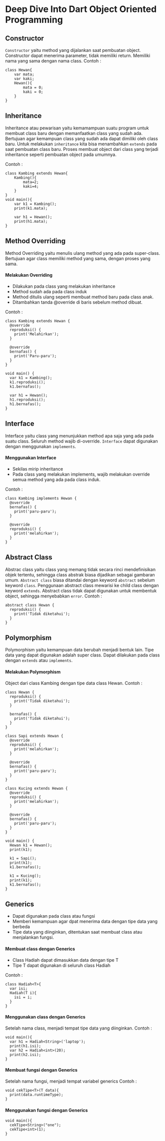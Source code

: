 # Deep Dive Into Dart Object Oriented Programming

## Constructor
`Constructor` yaitu method yang dijalankan saat pembuatan object. Constructor dapat menerima parameter, tidak memiliki return. Memiliki nama yang sama dengan nama class.
Contoh :
```
class Hewan{
    var mata;
    var kaki;
    Hewan(){
        mata = 0;
        kaki = 0;
    }
}
```
## Inheritance
Inheritance atau pewarisan yaitu kemamampuan suatu program untuk membuat class baru dengan memanfaatkan class yang sudah ada. Bertujuan agar kemampuan class yang sudah ada dapat dimiliki oleh class baru. Untuk melakukan `inheritance` kita bisa menambahkan `extends` pada saat pembuatan class baru. Proses membuat object dari class yang terjadi inheritance seperti pembuatan object pada umumnya.

Contoh :
```
class Kambing extends Hewan{
    Kambing(){
        mata=2;
        kaki=4;
    }
}
void main(){
    var k1 = Kambing();
    print(k1.mata);

    var h1 = Hewan();
    print(h1.mata);
}
```
## Method Overriding
Method Overriding yaitu menulis ulang method yang ada pada super-class. Bertujuan agar class memiliki method yang sama, dengan proses yang sama.
#### Melakukan Overriding
- Dilakukan pada class yang melakukan inheritance
- Method sudah ada pada class induk
- Method ditulis ulang seperti membuat method baru pada class anak.
- Ditambahkan tanda @override di baris sebelum method dibuat.

Contoh :
```
class Kambing extends Hewan {
  @override
  reproduksi() {
    print('Melahirkan');
  }

  @override
  bernafas() {
    print('Paru-paru');
  }
}

void main() {
  var k1 = Kambing();
  k1.reproduksi();
  k1.bernafas();

  var h1 = Hewan();
  h1.reproduksi();
  h1.bernafas();
}
```

## Interface
Interface yaitu class yang menunjukkan method apa saja yang ada pada suatu class. Seluruh method wajib di-override. `Interface` dapat digunakan dengan menggunakan `implements`.
#### Menggunakan Interface
- Sekilas mirip inheritance
- Pada class yang melakukan implements, wajib melakukan override semua method yang ada pada class induk.

Contoh :
```
class Kambing implements Hewan {
  @override
  bernafas() {
    print('paru-paru');
  }

  @override
  reproduksi() {
    print('melahirkan');
  }
}
```
## Abstract Class
Abstrac class yaitu class yang memang tidak secara rinci mendefinisikan objek tertentu, sehingga class abstrak biasa dijadikan sebagai gambaran umum. `Abstract class` biasa ditandai dengan keyword `abstract` sebelum keyword `class`. Penggunaan abstract class mewarisi ke child class dengan keyword `extends`. Abstract class tidak dapat digunakan untuk membentuk object, sehingga menyebabkan `error`.
Contoh :
```
abstract class Hewan {
  reproduksi() {
    print('Tidak diketahui');
  }
}
```
## Polymorphism
Polymorphism yaitu kemampuan data berubah menjadi bentuk lain. Tipe data yang dapat digunakan adalah super class. Dapat dilakukan pada class dengan `extends` atau `implements`.
#### Melakukan Polymorphism
Object dari class Kambing dengan tipe data class Hewan.
Contoh :
```
class Hewan {
  reproduksi() {
    print('Tidak diketahui');
  }

  bernafas() {
    print('Tidak diketahui');
  }
}

class Sapi extends Hewan {
  @override
  reproduksi() {
    print('melahirkan');
  }

  @override
  bernafas() {
    print('paru-paru');
  }
}

class Kucing extends Hewan {
  @override
  reproduksi() {
    print('melahirkan');
  }

  @override
  bernafas() {
    print('paru-paru');
  }
}

void main() {
  Hewan k1 = Hewan();
  print(k1);

  k1 = Sapi();
  print(k1);
  k1.bernafas();

  k1 = Kucing();
  print(k1);
  k1.bernafas();
}
```

## Generics
- Dapat digunakan pada class atau fungsi
- Memberi kemampuan agar dpat menerima data dengan tipe data yang berbeda
- Tipe data yang diinginkan, ditentukan saat membuat class atau menjalankan fungsi.
#### Membuat class dengan Generics
- Class Hadiah dapat dimasukkan data dengan tipe T
- Tipe T dapat digunakan di seluruh class Hadiah

Contoh :
```
class Hadiah<T>{
  var isi;
  Hadiah(T i){
    isi = i;
  }
}
```
#### Menggunakan class dengan Generics
Setelah nama class, menjadi tempat tipe data yang diinginkan.
Contoh :
```
void main(){
  var h1 = Hadiah<String>('laptop');
  print(h1.isi);
  var h2 = Hadiah<int>(20);
  print(h2.isi);
}
```
#### Membuat fungsi dengan Generics
Setelah nama fungsi, menjadi tempat variabel generics
Contoh :
```
void cekTipe<T>(T data){
  print(data.runtimeType);
}
```
#### Menggunakan fungsi dengan Generics
```
void main(){
  cekTipe<String>("one");
  cekTipe<int>(1);
}
```